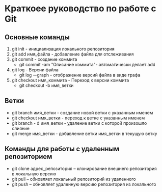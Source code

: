 # Краткоее руководство по работе с Git
## Основные команды
1. git init - инициализация локального репозитория
2. git add имя_файла - добавление файла для отслеживания
3. git commit - создание коммита
    * git commit -am "Описание коммита"- автоматически делает add
4. git log - Версии файла
    * git log --graph - отображение версий файла в виде графа
5. git checkout имя_коммита - Переход к версии коммита
    * git checkout -b имя_ветки

## Ветки
* git branch имя_ветки - создание новой ветки с указанным именем
* git checkout имя_ветки - переход к ветке с указанным именем 
* git branch - d имя_ветки - удаление ветки с которой произошло слияние 
* git merge имя_ветки - добавление ветки имя_ветки в текущую ветку

## Команды для работы с удаленным репозиторием

- git clone адрес_репозитория – клонирование внешнего репозитория в локальную версию
- git pull – обновляет локальный репозиторий из удаленного
- git push – обновляет удаленную версию репозитория из локального